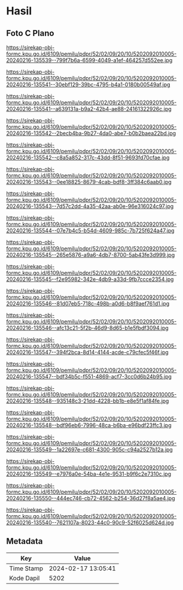 # Hasil

## Foto C Plano

https://sirekap-obj-formc.kpu.go.id/6109/pemilu/pdpr/52/02/09/20/10/5202092010005-20240216-135539--799f7b6a-6599-4049-a1ef-464257d552ee.jpg

https://sirekap-obj-formc.kpu.go.id/6109/pemilu/pdpr/52/02/09/20/10/5202092010005-20240216-135541--30ebf129-39bc-4795-b4a1-0180b00549af.jpg

https://sirekap-obj-formc.kpu.go.id/6109/pemilu/pdpr/52/02/09/20/10/5202092010005-20240216-135541--a639131a-b9a2-42b4-ae88-24161322926c.jpg

https://sirekap-obj-formc.kpu.go.id/6109/pemilu/pdpr/52/02/09/20/10/5202092010005-20240216-135542--2becb4ba-9b27-4da0-abe7-b0b2baea22bd.jpg

https://sirekap-obj-formc.kpu.go.id/6109/pemilu/pdpr/52/02/09/20/10/5202092010005-20240216-135542--c8a5a852-317c-43dd-8f51-9693fd70cfae.jpg

https://sirekap-obj-formc.kpu.go.id/6109/pemilu/pdpr/52/02/09/20/10/5202092010005-20240216-135543--0ee18825-8679-4cab-bdf8-3ff384c6aab0.jpg

https://sirekap-obj-formc.kpu.go.id/6109/pemilu/pdpr/52/02/09/20/10/5202092010005-20240216-135543--7d57c2dd-4a35-42aa-ab0e-96e316024c97.jpg

https://sirekap-obj-formc.kpu.go.id/6109/pemilu/pdpr/52/02/09/20/10/5202092010005-20240216-135544--07e7b4c5-b54d-4609-985c-7b725f624a47.jpg

https://sirekap-obj-formc.kpu.go.id/6109/pemilu/pdpr/52/02/09/20/10/5202092010005-20240216-135545--265e5876-a9a6-4db7-8700-5ab43fe3d999.jpg

https://sirekap-obj-formc.kpu.go.id/6109/pemilu/pdpr/52/02/09/20/10/5202092010005-20240216-135545--f2e95982-342e-4db9-a33d-9fb7ccce2354.jpg

https://sirekap-obj-formc.kpu.go.id/6109/pemilu/pdpr/52/02/09/20/10/5202092010005-20240216-135546--81d07eb5-718c-498b-a0d6-b8f9aef761d1.jpg

https://sirekap-obj-formc.kpu.go.id/6109/pemilu/pdpr/52/02/09/20/10/5202092010005-20240216-135546--afc13c21-5f2b-46d9-8d65-b1e5fbdf3094.jpg

https://sirekap-obj-formc.kpu.go.id/6109/pemilu/pdpr/52/02/09/20/10/5202092010005-20240216-135547--394f2bca-8d14-4144-acde-c79cfec5f46f.jpg

https://sirekap-obj-formc.kpu.go.id/6109/pemilu/pdpr/52/02/09/20/10/5202092010005-20240216-135547--bdf34b5c-f551-4869-acf7-3cc0d6b24b95.jpg

https://sirekap-obj-formc.kpu.go.id/6109/pemilu/pdpr/52/02/09/20/10/5202092010005-20240216-135548--935148c3-21dd-4228-bb1b-e8e5f1af84fe.jpg

https://sirekap-obj-formc.kpu.go.id/6109/pemilu/pdpr/52/02/09/20/10/5202092010005-20240216-135548--bdf96eb6-7996-48ca-b6ba-e96bdf23ffc3.jpg

https://sirekap-obj-formc.kpu.go.id/6109/pemilu/pdpr/52/02/09/20/10/5202092010005-20240216-135549--1a22697e-c681-4300-905c-c94a2527b12a.jpg

https://sirekap-obj-formc.kpu.go.id/6109/pemilu/pdpr/52/02/09/20/10/5202092010005-20240216-135549--e7976a0e-54ba-4e1e-9531-b9f6c2e7310c.jpg

https://sirekap-obj-formc.kpu.go.id/6109/pemilu/pdpr/52/02/09/20/10/5202092010005-20240216-135550--444ec746-cb72-4562-b254-36d27f8a5ae4.jpg

https://sirekap-obj-formc.kpu.go.id/6109/pemilu/pdpr/52/02/09/20/10/5202092010005-20240216-135540--7621107a-8023-44c0-90c9-52f6025d624d.jpg


## Metadata

| Key        | Value               |
| ---------- | ------------------- |
| Time Stamp | 2024-02-17 13:05:41 |
| Kode Dapil | 5202                |



